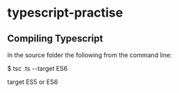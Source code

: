 # typescript-practise

## Compiling Typescript

In the source folder the following from the command line: 

$ tsc <filename>.ts --target ES6


target ES5 or ES6

